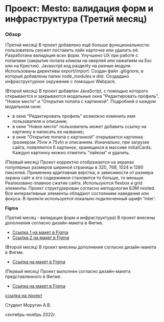 # Проект: Mesto: валидация форм и инфраструктура (Третий месяц)

### Обзор

(Третий месяц)
В проект добавлено ещё больше функциональности: пользователь сможет поставить лайк карточке или удалить её. 
Разработана валидация всех форм. Улучшено UX при работе с попапами (закрытие попапа кликом на оверлей или нажатием на Esc или на Крестик).
Javascript код разделty на разные модули. Использованы директивы export/import.
Создан файл .gitignore, в который добавлены папки node_modules и dist. Создадано инфраструктурное окружение с помощью Webpack.

(Второй месяц)
В проект добавлен JavaScript, с помощью которого открываются и закрываются модальные окна "Редактировать профиль",
"Новое место" и "Открытие попапа с картинкой". Подробней о каждом модальном окне:
- в окне "Редактировать профиль" возможно изменить имя пользователя и описание;
- в окне "Новое место" пользователь может добавить ссылку на картинку и написать ее название;
- в окне "Открытие попапа с картинкой" открывается картинка (размером 75vw и 75vh) и описанием.
Изначально, при загрузке сайта, появляются 6 картинок, хранящихся в массиве initialCards. Каждую картинку можно отметить "лайком"
и удалить.

(Первый месяц)
Проект корректно отображается на экранах популярных размеров шириной страницы в 320, 768, 1024 и 1280 пикселей.
Применена адаптивная верстка, в зависимости от размера экрана сайт и его содержимое становится то больше, то меньше.
Реализовано плавное сжатие сайта. Используются flexbox и grid элементы.
Проект структурирован согласно методологии БЭМ nested.
Все интерактивные элементы обладают состоянием наведения или фокуса.
В проекте используется локально подключенный шрифт 'Inter'.


**Figma**

(Третий месяц - валидация форм и инфраструктура)
В проект внесены дополнения согласно дизайн-макета в Фигме.
* [Ссылка 1 на макет в Figma](https://www.figma.com/file/kRVLKwYG3d1HGLvh7JFWRT/JavaScript.-Sprint-6)
* [Ссылка 2 на макет в Figma](https://www.figma.com/file/PSdQFRHoxXJFs2FH8IXViF/JavaScript.-Sprint-9)
  
(Второй месяц)
В проект внесены дополнения согласно дизайн-макета в Фигме.
* [Ссылка на макет в Figma](https://www.figma.com/file/bjyvbKKJN2naO0ucURl2Z0/JavaScript.-Sprint-5?node-id=0%3A1)
  
(Первый месяц)
Проект выполнен согласно дизайн-макета представленного в Фигме.
* [Ссылка на макет в Figma](https://www.figma.com/file/2cn9N9jSkmxD84oJik7xL7/JavaScript.-Sprint-4?node-id=0%3A1)


[ссылка на проект](https://alexandermorugin.github.io/mesto-project/)


Студент Моругин А.В.

сентябрь-ноябрь 2022г.

